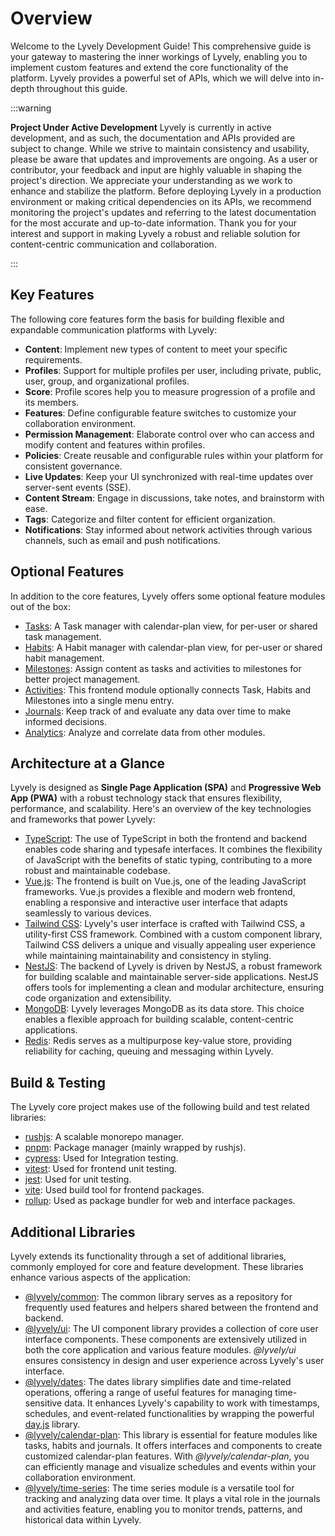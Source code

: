 ---
---

# Overview 

Welcome to the Lyvely Development Guide! This comprehensive guide is your gateway to mastering the inner workings of 
Lyvely, enabling you to implement custom features and extend the core functionality of the platform. Lyvely provides 
a powerful set of APIs, which we will delve into in-depth throughout this guide.


:::warning

 **Project Under Active Development**
 Lyvely is currently in active development, and as such, the documentation and APIs provided are subject to change. 
 While we strive to maintain consistency and usability, please be aware that updates and improvements are ongoing.
 As a user or contributor, your feedback and input are highly valuable in shaping the project's direction. 
 We appreciate your understanding as we work to enhance and stabilize the platform.
 Before deploying Lyvely in a production environment or making critical dependencies on its APIs, we recommend 
 monitoring the project's updates and referring to the latest documentation for the most accurate and up-to-date information.
 Thank you for your interest and support in making Lyvely a robust and reliable solution for content-centric 
 communication and collaboration.

:::

## Key Features

The following core features form the basis for building flexible and expandable communication platforms with Lyvely:

- **Content**: Implement new types of content to meet your specific requirements.
- **Profiles**: Support for multiple profiles per user, including private, public, user, group, and organizational profiles.
- **Score**: Profile scores help you to measure progression of a profile and its members.
- **Features**: Define configurable feature switches to customize your collaboration environment.
- **Permission Management**: Elaborate control over who can access and modify content and features within profiles.
- **Policies**: Create reusable and configurable rules within your platform for consistent governance.
- **Live Updates**: Keep your UI synchronized with real-time updates over server-sent events (SSE).
- **Content Stream**: Engage in discussions, take notes, and brainstorm with ease.
- **Tags**: Categorize and filter content for efficient organization.
- **Notifications**: Stay informed about network activities through various channels, such as email and push notifications.

## Optional Features

In addition to the core features, Lyvely offers some optional feature modules out of the box:

- [Tasks](https://github.com/buddh4/lyvely/tree/main/packages/features/tasks): 
A Task manager with calendar-plan view, for per-user or shared task management.
- [Habits](https://github.com/buddh4/lyvely/tree/main/packages/features/habits): 
A Habit manager with calendar-plan view, for per-user or shared habit management.
- [Milestones](https://github.com/buddh4/lyvely/tree/main/packages/features/milestones): 
Assign content as tasks and activities to milestones for better project management.
- [Activities](https://github.com/buddh4/lyvely/tree/main/packages/features/activities/web): 
This frontend module optionally connects Task, Habits and Milestones into a single menu entry.
- [Journals](https://github.com/buddh4/lyvely/tree/main/packages/features/journals): 
Keep track of and evaluate any data over time to make informed decisions.
- [Analytics](https://github.com/buddh4/lyvely/tree/main/packages/features/analytics):
Analyze and correlate data from other modules.

## Architecture at a Glance

Lyvely is designed as **Single Page Application (SPA)** and **Progressive Web App (PWA)**
with a robust technology stack that ensures flexibility, performance, and scalability. Here's an overview of the key 
technologies and frameworks that power Lyvely:

- [TypeScript](https://www.typescriptlang.org): The use of TypeScript in both the frontend and backend enables code sharing and typesafe interfaces.
  It combines the flexibility of JavaScript with the benefits of static typing, contributing to a more robust and maintainable
  codebase.
- [Vue.js](https://vuejs.org/): The frontend is built on Vue.js, one of the leading JavaScript frameworks. Vue.js provides a flexible and
  modern web frontend, enabling a responsive and interactive user interface that adapts seamlessly to various devices.
- [Tailwind CSS](https://tailwindcss.com/): Lyvely's user interface is crafted with Tailwind CSS, a utility-first CSS framework. Combined with
  a custom component library, Tailwind CSS delivers a unique and visually appealing user experience while maintaining maintainability and consistency in styling.
- [NestJS](https://nestjs.com/): The backend of Lyvely is driven by NestJS, a robust framework for building scalable and maintainable
  server-side applications. NestJS offers tools for implementing a clean and modular architecture, ensuring
  code organization and extensibility.
- [MongoDB](https://www.mongodb.com/):  Lyvely leverages MongoDB as its data store. This choice enables a flexible approach
  for building scalable, content-centric applications.
- [Redis](https://redis.io/): Redis serves as a multipurpose key-value store, providing reliability for caching, queuing and messaging within Lyvely.

## Build & Testing

The Lyvely core project makes use of the following build and test related libraries:

- [rushjs](https://rushjs.io/): A scalable monorepo manager.
- [pnpm](https://pnpm.io/): Package manager (mainly wrapped by rushjs).
- [cypress](https://www.cypress.io/): Used for Integration testing.
- [vitest](https://vitest.dev/): Used for frontend unit testing.
- [jest](https://jestjs.io/): Used for unit testing.
- [vite](https://vitejs.dev/): Used build tool for frontend packages.
- [rollup](https://rollupjs.org/): Used as package bundler for web and interface packages.

## Additional Libraries

Lyvely extends its functionality through a set of additional libraries, commonly employed for core and feature development.
These libraries enhance various aspects of the application:

- [@lyvely/common](https://github.com/buddh4/lyvely/tree/main/packages/libs/common):
The common library serves as a repository for frequently used features and helpers shared between the frontend and backend.
- [@lyvely/ui](https://github.com/buddh4/lyvely/tree/main/packages/libs/ui):
The UI component library provides a collection of core user interface components. These components are extensively 
utilized in both the core application and various feature modules. *@lyvely/ui* ensures consistency in design and user 
experience across Lyvely's user interface.
- [@lyvely/dates](https://github.com/buddh4/lyvely/tree/main/packages/libs/dates):
The dates library simplifies date and time-related operations, offering a range of useful features
for managing time-sensitive data. It enhances Lyvely's capability to work with timestamps, schedules, and event-related
functionalities by wrapping the powerful [day.js](https://day.js.org/) library.
- [@lyvely/calendar-plan](https://github.com/buddh4/lyvely/tree/main/packages/libs/calendar-plan):
This library is essential for feature modules like tasks, habits and journals. It offers
interfaces and components to create customized calendar-plan features. With *@lyvely/calendar-plan*, you can efficiently
manage and visualize schedules and events within your collaboration environment.
- [@lyvely/time-series](https://github.com/buddh4/lyvely/tree/main/packages/libs/time-series):
The time series module is a versatile tool for tracking and analyzing data over time. It plays
a vital role in the journals and activities feature, enabling you to monitor trends, patterns, and historical data within Lyvely.


